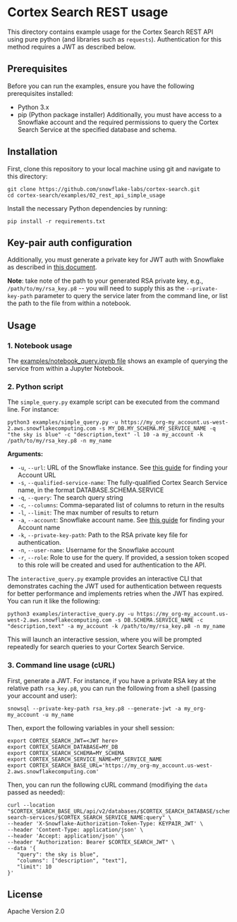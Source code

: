 # Cortex Search REST usage

This directory contains example usage for the Cortex Search REST API using pure python (and libraries such as `requests`). Authentication for this method requires a JWT as described below.

## Prerequisites

Before you can run the examples, ensure you have the following prerequisites installed:

- Python 3.x
- pip (Python package installer)
  Additionally, you must have access to a Snowflake account and the required permissions to query the Cortex Search Service at the specified database and schema.

## Installation

First, clone this repository to your local machine using git and navigate to this directory:

```
git clone https://github.com/snowflake-labs/cortex-search.git
cd cortex-search/examples/02_rest_api_simple_usage
```

Install the necessary Python dependencies by running:

```
pip install -r requirements.txt
```

## Key-pair auth configuration

Additionally, you must generate a private key for JWT auth with Snowflake as described in [this document](https://docs.snowflake.com/user-guide/key-pair-auth#configuring-key-pair-authentication).

**Note**: take note of the path to your generated RSA private key, e.g., `/path/to/my/rsa_key.p8` -- you will need to supply this as the `--private-key-path` parameter to query the service later from the command line, or list the path to the file from within a notebook.

## Usage

### 1. Notebook usage

The [examples/notebook_query.ipynb file](https://github.com/Snowflake-Labs/cortex-search/blob/main/examples/notebook_query.ipynb) shows an example of querying the service from within a Jupyter Notebook.

### 2. Python script

The `simple_query.py` example script can be executed from the command line. For instance:

```
python3 examples/simple_query.py -u https://my_org-my_account.us-west-2.aws.snowflakecomputing.com -s MY_DB.MY_SCHEMA.MY_SERVICE_NAME -q "the sky is blue" -c "description,text" -l 10 -a my_account -k /path/to/my/rsa_key.p8 -n my_name
```

**Arguments:**

- `-u`, `--url`: URL of the Snowflake instance. See [this guide](https://docs.snowflake.com/en/user-guide/admin-account-identifier#finding-the-organization-and-account-name-for-an-account) for finding your Account URL
- `-s`, `--qualified-service-name`: The fully-qualified Cortex Search Service name, in the format DATABASE.SCHEMA.SERVICE
- `-q`, `--query`: The search query string
- `-c`, `--columns`: Comma-separated list of columns to return in the results
- `-l`, `--limit`: The max number of results to return
- `-a`, `--account`: Snowflake account name. See [this guide](https://docs.snowflake.com/en/user-guide/admin-account-identifier#finding-the-organization-and-account-name-for-an-account) for finding your Account name
- `-k`, `--private-key-path`: Path to the RSA private key file for authentication.
- `-n`, `--user-name`: Username for the Snowflake account
- `-r`, `--role`: Role to use for the query. If provided, a session token scoped to this role will be created and used for authentication to the API.

The `interactive_query.py` example provides an interactive CLI that demonstrates caching the JWT used for authentication between requests for better performance and implements retries when the JWT has expired. You can run it like the following:

```
python3 examples/interactive_query.py -u https://my_org-my_account.us-west-2.aws.snowflakecomputing.com -s DB.SCHEMA.SERVICE_NAME -c "description,text" -a my_account -k /path/to/my/rsa_key.p8 -n my_name
```

This will launch an interactive session, where you will be prompted repeatedly for search queries to your Cortex Search Service.

### 3. Command line usage (cURL)

First, generate a JWT. For instance, if you have a private RSA key at the relative path `rsa_key.p8`, you can run the following from a shell (passing your account and user):

`snowsql --private-key-path rsa_key.p8 --generate-jwt -a my_org-my_account -u my_name`

Then, export the following variables in your shell session:

```
export CORTEX_SEARCH_JWT=<JWT here>
export CORTEX_SEARCH_DATABASE=MY_DB
export CORTEX_SEARCH_SCHEMA=MY_SCHEMA
export CORTEX_SEARCH_SERVICE_NAME=MY_SERVICE_NAME
export CORTEX_SEARCH_BASE_URL='https://my_org-my_account.us-west-2.aws.snowflakecomputing.com'
```

Then, you can run the following cURL command (modifiying the `data` passed as needed):

```
curl --location "$CORTEX_SEARCH_BASE_URL/api/v2/databases/$CORTEX_SEARCH_DATABASE/schemas/$CORTEX_SEARCH_SCHEMA/cortex-search-services/$CORTEX_SEARCH_SERVICE_NAME:query" \
--header 'X-Snowflake-Authorization-Token-Type: KEYPAIR_JWT' \
--header 'Content-Type: application/json' \
--header 'Accept: application/json' \
--header "Authorization: Bearer $CORTEX_SEARCH_JWT" \
--data '{
   "query": the sky is blue",
   "columns": ["description", "text"],
   "limit": 10
}'
```

## License

Apache Version 2.0
